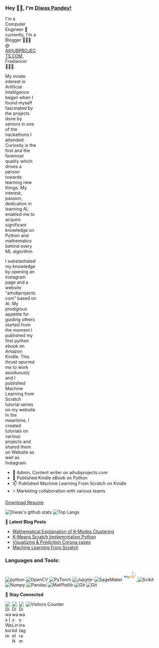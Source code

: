 ### Hey 👋🏽, I'm [Diwas Pandey!](https://diwaspandey.com.np) 

<div style="width: 100px">
      

I'm  a Computer Engineer 🚀 currently, I'm a Blogger 🙍🏽‍♂️ @ [AIHUBPROJECTS.COM](https://aihubprojects.com), Freelancer 👨🏽‍💻.

My innate interest in Artificial Intelligence began when I found myself fascinated by the projects done by seniors in one of the hackathons I attended. Curiosity is the first and the foremost quality which drives a person towards learning new things. My interest, passion, dedication in learning AI, enabled me to acquire significant knowledge on Python and mathematics behind every ML algorithm.

I substantiated my knowledge by opening an instagram page and a website “aihubprojects.com” based on AI. My prodigious appetite for guiding others started from the moment I published my first python ebook on Amazon Kindle. This thrust spurred me to work assiduously and I published Machine Learning from Scratch tutorial series on my website. In the meantime, I created tutorials on various projects and shared them on Website as well as Instagram.
  
  </div>

- 🔭 Admin, Content writer on aihubprojects.com
- 🌱 Published Kindle eBook on Python
- 📫 Published Machine Learning From Scratch on Kindle
- ⚡  Marketing collaboration with various teams

[Download Resume](https://diwaspandey.com.np)

![Diwas's github stats](https://github-readme-stats.vercel.app/api?username=Diwas524&show_icons=true&hide_border=true) ![Top Langs](https://github-readme-stats.vercel.app/api/top-langs/?username=Diwas524&layout=compact)


📕 **Latest Blog Posts**
<!-- BLOG-POST-LIST:START -->
- [Mathematical Explaination of K-Modes Clustering ](https://aihubprojects.com/k-modes-clustering-algorithm-mathematical-scratch-implementation/)
- [K-Means Scratch Implemrntation Python](https://aihubprojects.com/k-means-clustering-from-scratch-python/)
- [Visualizing & Prediction Corona cases](https://aihubprojects.com/visualizing-predicting-corona-cases/)
- [Machine Learning From Scratch](https://aihubprojects.com/machine-learning-from-scratch-python/)
<!-- BLOG-POST-LIST:END -->



<h3 align="left">Languages and Tools:</h3>
<p align="left"> <a> <img src="https://upload.wikimedia.org/wikipedia/commons/thumb/c/c3/Python-logo-notext.svg/110px-Python-logo-notext.svg.png" alt="python" width="40" height="40"/> </a> </a> <a> <img src="https://opencv.org/wp-content/uploads/2020/07/OpenCV_logo_black-2.png" alt="OpenCV" width="40" height="40"/> </a>  <a> <img src="https://aihubprojects.com/wp-content/uploads/2021/05/PngItem_310639.png" alt="PyTorch" width="40" height="40"/>  </a>  <a > <img src="https://upload.wikimedia.org/wikipedia/commons/3/38/Jupyter_logo.svg" alt="Jupyter" width="40" height="40"/> </a> <a> <img src="https://www.omni-academy.com/wp-content/uploads/2020/03/Amazon-SageMaker-icon-dark-png.e203fb1adf7486fc9e9de4ae84745d032703e65e.png" alt="SageMaker" width="40" height="40"/> </a> <a href="https://www.mysql.com/" target="_blank"> <img src="https://raw.githubusercontent.com/devicons/devicon/master/icons/mysql/mysql-original-wordmark.svg" alt="mysql" width="40" height="40"/> </a><a> <img src="https://upload.wikimedia.org/wikipedia/commons/thumb/0/05/Scikit_learn_logo_small.svg/1024px-Scikit_learn_logo_small.svg.png" alt="Scikit" width="40" height="40"/> </a> <a > <img src="https://www.pngkey.com/png/full/96-961478_in-order-to-show-how-holoviews-works-well.png" alt="Numpy" width="40" height="40"/> </a>  <a > <img src="https://cdn.shortpixel.ai/spai/w_300+q_lossy+ret_img+to_webp/https://www.numfocus.org/wp-content/uploads/2016/07/pandas-logo-300.png" alt="Pandas" width="40" height="40"/> </a>   <a > <img src="https://upload.wikimedia.org/wikipedia/commons/0/01/Created_with_Matplotlib-logo.svg" alt="MatPlotlib" width="40" height="40"/> </a>   <a > <img src="https://git-scm.com/images/logos/downloads/Git-Icon-1788C.png" alt="Git" width="40" height="40"/> </a>   <a > <img src="https://upload.wikimedia.org/wikipedia/commons/thumb/3/35/Tux.svg/150px-Tux.svg.png" alt="Git" width="40" height="40"/> </a>    </p>


💬 **Stay Connected**

<a href="https://diwaspandey.com.np">
  <img align="left" alt="Diwas | Website" width="22px" src="https://www.freepnglogos.com/uploads/logo-website-png/logo-website-website-logo-png-transparent-background-background-15.png" />
</a>
<a href="https://www.linkedin.com/in/diwas424/">
  <img align="left" alt="Diwas LinkdeIN" width="22px" src="https://www.pngfind.com/pngs/m/57-571935_linkedin-icon-vector-png-linkedin-circle-logo-transparent.png" />
</a>
<a href="https://www.instagram.com/aihub_/">
  <img align="left" alt="Diwas Instagram" width="22px" src="https://www.freepnglogos.com/uploads/instagram-logo-png-transparent-0.png" />
</a> <img src="https://visitor-badge.glitch.me/badge?page_id=Diwas524.Diwas524" alt="Visitors Counter">
